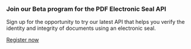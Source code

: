 <AnnouncementBlock slots="heading, text, button" className='ms-announcement-blade' theme="dark"/>

### Join our Beta program for the PDF Electronic Seal API

Sign up for the opportunity to try our latest API that helps you verify the identity and integrity of documents using an electronic seal.

[Register now](../pricing/contact/sales/seal)